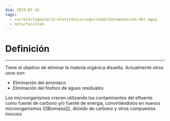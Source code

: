 ```yaml
---
dia: 2023-07-16
tags:
  - carrera/ingeniería-electrónica/seguridad/Contaminación-del-agua
  - nota/facultad
---
```

# Definición
---
Tiene el objetivo de eliminar la materia orgánica disuelta. Actualmente otros usos son:
* Eliminación del amoniaco 
* Eliminación del fósforo de aguas residuales

Los microorganismos crecen utilizando los contaminantes del efluente como fuente de carbono y/o fuente de energía, convirtiéndolos en nuevos microorganismos ([[Biomasa]]), dióxido de carbono y otros compuestos inocuos